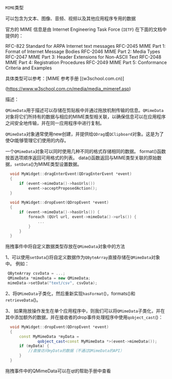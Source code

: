 `MIME`类型

可以包含为文本、图像、音频、视频以及其他应用程序专用的数据

官方的 MIME 信息是由 Internet Engineering Task Force (`IETF`) 在下面的文档中提供的：

RFC-822 Standard for ARPA Internet text messages
RFC-2045 MIME Part 1: Format of Internet Message Bodies
RFC-2046 MIME Part 2: Media Types
RFC-2047 MIME Part 3: Header Extensions for Non-ASCII Text
RFC-2048 MIME Part 4: Registration Procedures
RFC-2049 MIME Part 5: Conformance Criteria and Examples

具体类型可以参考：[MIME 参考手册 [(w3school.com.cn)]

(https://www.w3school.com.cn/media/media_mimeref.asp)

描述：

`QMimeData`用于描述可以存储在剪贴板中并通过拖放机制传输的信息。`QMimeData`对象将它们所持有的数据与相应的MIME类型相关联，以确保信息可以在应用程序之间安全地传输，并在同一应用程序中进行复制。

`QMimeData`对象通常使用new创建，并提供给`QDrag`或`QClipboard`对象。这是为了使Qt能够管理它们使用的内存。

一个`QMimeData`对象可以同时使用几种不同的格式存储相同的数据。 format()函数按首选项顺序返回可用格式的列表。 data()函数返回与MIME类型关联的原始数据，`setData`()为MIME类型设置数据。

```c++
  void MyWidget::dragEnterEvent(QDragEnterEvent *event)
  {
      if (event->mimeData()->hasUrls())
          event->acceptProposedAction();
  }
 
  void MyWidget::dropEvent(QDropEvent *event)
  {
      if (event->mimeData()->hasUrls()) {
          foreach (QUrl url, event->mimeData()->urls()) {
              ...
          }
      }
  }
```

拖拽事件中将自定义数据类型存放在`QMimeData`对象中的方法

1、可以使用`setData`()将自定义数据作为`QByteArray`直接存储在`QMimeData`对象中。 例如：

```c++
 QByteArray csvData = ...;
 QMimeData *mimeData = new QMimeData;
 mimeData->setData("text/csv", csvData);
```

2、将`QMimeData`子类化，然后重新实现`hasFormat`()，formats()和`retrieveData`()。

3、      如果拖放操作发生在单个应用程序中，则我们可以将`QMimeData`子类化，并在其中添加额外的数据，并在接收者的drop事件处理程序中使用`qobject_cast`()：

```c++
  void MyWidget::dropEvent(QDropEvent *event)
  {
      const MyMimeData *myData =
              qobject_cast<const MyMimeData *>(event->mimeData());
      if (myData) {
          //直接访问myData的数据（不通过QMimeData的API）
      }
  }
```
拖拽事件中的QMimeData可以在qt的帮助手册中查看
